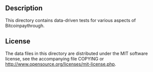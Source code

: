 Description
------------

This directory contains data-driven tests for various aspects of Bitcoinpaythrough.

License
--------

The data files in this directory are distributed under the MIT software
license, see the accompanying file COPYING or
http://www.opensource.org/licenses/mit-license.php.

